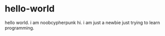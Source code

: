 # hello-world
hello world. i am noobcypherpunk
hi. i am just a newbie just trying to learn programming.
